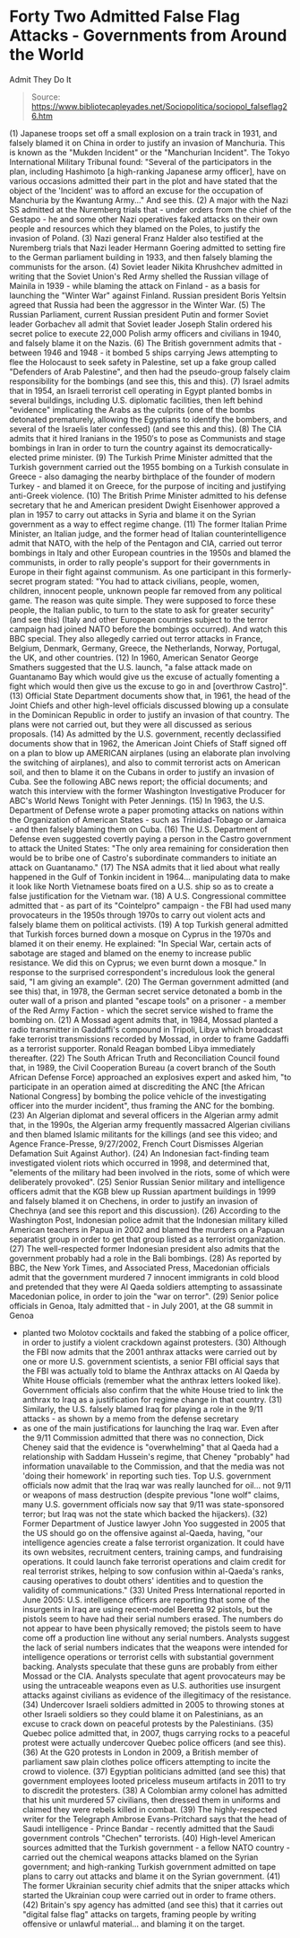 # Forty Two Admitted False Flag Attacks - Governments from Around the World 
Admit They Do It

> Source: https://www.bibliotecapleyades.net/Sociopolitica/sociopol_falseflag26.htm

(1) Japanese troops set
off a small explosion on a train
track in 1931, and falsely
blamed it on China in order to
justify an invasion of
Manchuria.
This is
known as the "Mukden
Incident" or the "Manchurian
Incident".
The
Tokyo
International Military Tribunal
found:
"Several of the
participators in the plan,
including Hashimoto [a
high-ranking Japanese army
officer], have on various
occasions
admitted their part
in the plot and have stated that
the object of the 'Incident' was
to afford an excuse for the
occupation of Manchuria by the
Kwantung Army..."
And
see this.
(2) A major with the
Nazi SS
admitted at the Nuremberg
trials that - under orders from
the chief of the Gestapo - he
and some other Nazi operatives
faked attacks on their own
people and resources which they
blamed on the Poles, to justify
the invasion of Poland.
(3) Nazi general
Franz Halder also testified at the
Nuremberg trials that Nazi
leader Hermann Goering
admitted to setting fire to
the German parliament building
in 1933, and then falsely
blaming the communists for the
arson.
(4) Soviet leader
Nikita
Khrushchev
admitted in writing that the
Soviet Union's Red Army shelled
the Russian village of Mainila
in 1939 - while blaming the
attack on Finland - as a basis
for launching the "Winter War"
against Finland.
Russian
president Boris Yeltsin
agreed that Russia had been
the aggressor in the Winter War.
(5) The Russian
Parliament, current Russian
president Putin and former
Soviet leader Gorbachev all
admit that Soviet leader
Joseph Stalin ordered his secret
police to execute 22,000 Polish
army officers and civilians in
1940, and falsely blame it on
the Nazis.
(6) The British
government
admits that - between 1946
and 1948 - it bombed 5 ships
carrying Jews attempting to flee
the Holocaust to seek safety in
Palestine, set up a fake group
called "Defenders of Arab
Palestine", and then had the
pseudo-group falsely claim
responsibility for the bombings
(and see this,
this and
this).
(7) Israel
admits that in 1954, an
Israeli terrorist cell operating
in Egypt planted bombs in
several buildings, including
U.S. diplomatic facilities, then
left behind "evidence"
implicating the Arabs as the
culprits (one of the bombs
detonated prematurely, allowing
the Egyptians to identify the
bombers, and several of the
Israelis later confessed) (and
see
this and
this).
(8) The CIA
admits that it hired
Iranians in the 1950′s to pose
as Communists and stage bombings
in Iran in order to turn the
country against its
democratically-elected prime
minister.
(9) The Turkish Prime
Minister
admitted that the Turkish
government carried out the 1955
bombing on a Turkish consulate
in Greece - also damaging the
nearby birthplace of the founder
of modern Turkey - and blamed it
on Greece, for the purpose of
inciting and justifying
anti-Greek violence.
(10) The British Prime
Minister
admitted to his defense
secretary that he and American
president Dwight Eisenhower
approved a plan in 1957 to carry
out attacks in Syria and blame
it on the Syrian government as a
way to effect regime change.
(11) The former Italian
Prime Minister, an Italian
judge, and the
former head of Italian
counterintelligence admit
that
NATO, with the help of
the Pentagon and CIA,
carried out
terror bombings in Italy and
other European countries in
the 1950s and blamed the
communists, in order to
rally people's support
for their governments in
Europe in their fight
against communism.
As one
participant in this
formerly-secret program
stated:
"You had to attack civilians,
people, women, children,
innocent people, unknown people
far removed from any political
game. The reason was quite
simple. They were supposed to
force these people, the Italian
public, to turn to the state to
ask for greater security"
(and see
this)
(Italy and other
European countries subject to
the terror campaign had joined
NATO before the bombings
occurred).
And watch
this BBC special.
They also
allegedly
carried out terror
attacks in
France, Belgium, Denmark,
Germany, Greece, the
Netherlands, Norway, Portugal,
the UK, and other countries.
(12) In 1960, American
Senator George Smathers
suggested that the U.S.
launch,
"a false attack made on
Guantanamo Bay which would give
us the excuse of actually
fomenting a fight which would
then give us the excuse to go in
and [overthrow Castro]".
(13) Official State
Department documents show that,
in 1961, the head of the Joint
Chiefs and other high-level
officials
discussed blowing up a
consulate in the Dominican
Republic in order to justify an
invasion of that country.
The
plans were not carried out, but
they were all discussed as
serious proposals.
(14) As admitted by the
U.S. government, recently
declassified documents show that
in 1962, the American Joint
Chiefs of Staff signed off on a
plan to
blow up
AMERICAN airplanes
(using an elaborate plan
involving the switching of
airplanes), and also to
commit terrorist acts
on
American soil, and
then to blame it on the Cubans
in order to justify an invasion
of Cuba.
See the following
ABC news report;
the official documents; and
watch
this interview with the
former Washington Investigative
Producer for ABC's World News
Tonight with Peter Jennings.
(15) In 1963, the U.S.
Department of Defense wrote a
paper
promoting attacks on nations
within the Organization of
American States - such as
Trinidad-Tobago or Jamaica - and
then falsely blaming them on
Cuba.
(16) The U.S. Department
of Defense even
suggested covertly paying a
person in the Castro government
to attack the United States:
"The only area remaining for
consideration then would be to
bribe one of Castro's
subordinate commanders to
initiate an attack on
Guantanamo."
(17) The NSA
admits that it
lied about what really
happened in the
Gulf of Tonkin incident in
1964... manipulating data to
make it look like North
Vietnamese boats fired on a U.S.
ship so as to create a false
justification for the Vietnam
war.
(18) A U.S.
Congressional committee
admitted that - as part of
its "Cointelpro" campaign - the
FBI had used many provocateurs
in the 1950s through 1970s to
carry out violent acts and
falsely blame them on political
activists.
(19) A
top Turkish general
admitted that Turkish forces
burned down a mosque on Cyprus
in the 1970s and blamed it on
their enemy.
He
explained:
"In Special War,
certain acts of sabotage are
staged and blamed on the enemy
to increase public resistance.
We did this on Cyprus; we even
burnt down a mosque."
In
response to the surprised
correspondent's incredulous look
the general said,
"I am giving
an example".
(20) The German
government
admitted (and
see this) that, in 1978, the
German secret service detonated
a bomb in the outer wall of a
prison and planted "escape
tools" on a prisoner - a member
of the Red Army Faction - which
the secret service wished to
frame the bombing on.
(21) A Mossad agent
admits that, in 1984, Mossad
planted a radio transmitter in
Gaddaffi's compound in Tripoli,
Libya which broadcast fake
terrorist transmissions recorded
by Mossad, in order to frame
Gaddaffi as a terrorist
supporter.
Ronald Reagan bombed
Libya immediately thereafter.
(22) The South African
Truth and Reconciliation Council
found that, in 1989, the
Civil Cooperation Bureau (a
covert branch of the South
African Defense Force)
approached an explosives expert
and asked him,
"to participate in
an operation aimed at
discrediting the ANC [the
African National Congress] by
bombing the police vehicle of
the investigating officer into
the murder incident", thus
framing the ANC for the bombing.
(23) An Algerian
diplomat and several officers in
the Algerian army
admit that, in the 1990s,
the Algerian army frequently
massacred Algerian civilians and
then blamed Islamic militants
for the killings (and see
this video; and Agence
France-Presse, 9/27/2002, French
Court Dismisses Algerian
Defamation Suit Against Author).
(24) An Indonesian
fact-finding team investigated
violent riots which occurred in
1998, and
determined that,
"elements
of the military had been
involved in the riots, some of
which were deliberately provoked".
(25) Senior Russian
Senior military and intelligence
officers
admit that the KGB blew up
Russian apartment buildings in
1999 and falsely blamed it on
Chechens, in order to justify an
invasion of Chechnya (and see
this report and
this discussion).
(26) According to the
Washington Post, Indonesian
police admit that the Indonesian
military killed American
teachers in Papua in 2002 and
blamed the murders on a Papuan
separatist group in order to get
that group listed as a terrorist
organization.
(27) The well-respected
former Indonesian president also
admits that the government
probably had a role in the Bali
bombings.
(28) As reported by
BBC, the
New York Times, and
Associated Press, Macedonian
officials admit that the
government murdered 7 innocent
immigrants in cold blood and
pretended that they were Al
Qaeda soldiers attempting to
assassinate Macedonian police,
in order to join the "war on
terror".
(29) Senior police
officials in Genoa, Italy
admitted that - in July
2001, at the G8 summit in Genoa
- planted two Molotov cocktails
and faked the stabbing of a
police officer, in order to
justify a
violent crackdown against
protesters.
(30) Although the FBI
now admits that the 2001 anthrax
attacks were carried out by one
or more U.S. government
scientists, a senior FBI
official says that the FBI was
actually
told to blame the
Anthrax attacks on Al Qaeda
by White House officials
(remember what the anthrax
letters
looked like).
Government
officials also confirm that the
white House
tried to link the anthrax to
Iraq as a justification for
regime change in that country.
(31) Similarly, the U.S.
falsely blamed Iraq for
playing a role in the 9/11
attacks - as shown by a
memo from the defense secretary
- as one of the
main justifications for
launching the Iraq war.
Even
after the 9/11 Commission
admitted that there was no
connection,
Dick Cheney
said that
the evidence is
"overwhelming"
that al Qaeda had
a relationship with Saddam
Hussein's regime, that Cheney
"probably" had information
unavailable to the Commission,
and that the media was not
'doing their homework' in
reporting such ties.
Top U.S.
government officials now
admit that the Iraq war was
really launched for oil... not
9/11 or weapons of mass
destruction (despite previous
"lone wolf" claims, many U.S.
government officials now
say that 9/11 was
state-sponsored terror; but Iraq
was not the state which
backed the hijackers).
(32) Former Department
of Justice lawyer John Yoo
suggested in 2005 that the
US should go on the offensive
against al-Qaeda, having,
"our
intelligence agencies create a
false terrorist organization. It
could have its own websites,
recruitment centers, training
camps, and fundraising
operations.
It could launch fake
terrorist operations and claim
credit for real terrorist
strikes, helping to sow
confusion within al-Qaeda's
ranks, causing operatives to
doubt others' identities and to
question the validity of
communications."
(33) United Press
International
reported in June 2005:
U.S. intelligence officers
are reporting that some of
the insurgents in Iraq are
using recent-model Beretta
92 pistols, but the pistols
seem to have had their
serial numbers erased.
The
numbers do not appear to
have been physically
removed; the pistols seem to
have come off a production
line without any serial
numbers.
Analysts suggest
the lack of serial numbers
indicates that the weapons
were intended for
intelligence operations or
terrorist cells with
substantial government
backing. Analysts speculate
that these guns are probably
from either Mossad or the
CIA.
Analysts speculate that
agent provocateurs may be
using the untraceable
weapons even as U.S.
authorities use insurgent
attacks against civilians as
evidence of the illegitimacy
of the resistance.
(34) Undercover Israeli
soldiers
admitted in 2005 to throwing
stones at other Israeli soldiers
so they could blame it on
Palestinians, as an excuse to
crack down on peaceful protests
by the Palestinians.
(35) Quebec police
admitted that, in 2007,
thugs carrying rocks to a
peaceful protest were actually
undercover Quebec police
officers (and
see this).
(36) At the G20 protests
in London in 2009, a British
member of parliament
saw plain clothes police
officers attempting to incite
the crowd to violence.
(37) Egyptian
politicians
admitted (and
see this) that government
employees looted priceless
museum artifacts in 2011 to try
to discredit the protesters.
(38) A Colombian army
colonel has
admitted that his unit
murdered 57 civilians, then
dressed them in uniforms and
claimed they were rebels killed
in combat.
(39) The
highly-respected writer for the
Telegraph Ambrose
Evans-Pritchard says that the
head of Saudi intelligence -
Prince Bandar - recently
admitted that the Saudi
government controls "Chechen"
terrorists.
(40) High-level American
sources
admitted that the Turkish
government - a fellow NATO
country - carried out the
chemical weapons attacks blamed
on the Syrian government; and
high-ranking Turkish government
admitted on tape plans to
carry out attacks and blame it
on the Syrian government.
(41) The former
Ukrainian security chief
admits that the sniper
attacks which started the
Ukrainian coup were carried out
in order to frame others.
(42) Britain's spy
agency has
admitted (and
see this) that it carries
out "digital false flag" attacks
on targets,
framing people by writing
offensive or unlawful
material... and blaming it on
the target.
